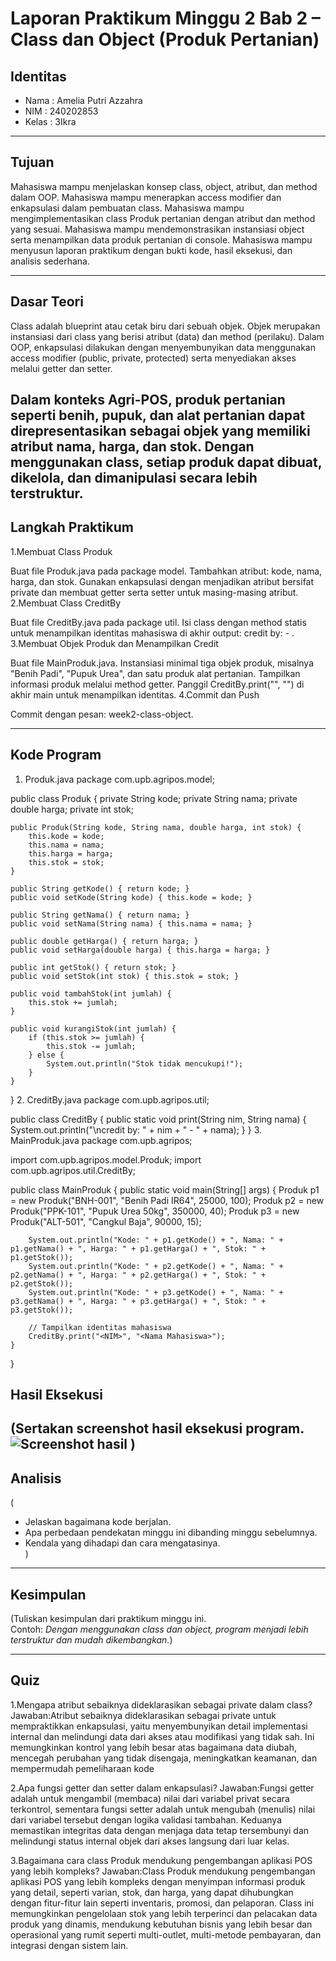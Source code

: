 # Laporan Praktikum Minggu 2 Bab 2 – Class dan Object (Produk Pertanian)

## Identitas
- Nama  : Amelia Putri Azzahra 
- NIM   : 240202853
- Kelas : 3Ikra 

---

## Tujuan

Mahasiswa mampu menjelaskan konsep class, object, atribut, dan method dalam OOP.
Mahasiswa mampu menerapkan access modifier dan enkapsulasi dalam pembuatan class.
Mahasiswa mampu mengimplementasikan class Produk pertanian dengan atribut dan method yang sesuai.
Mahasiswa mampu mendemonstrasikan instansiasi object serta menampilkan data produk pertanian di console.
Mahasiswa mampu menyusun laporan praktikum dengan bukti kode, hasil eksekusi, dan analisis sederhana.

---

## Dasar Teori

Class adalah blueprint atau cetak biru dari sebuah objek. Objek merupakan instansiasi dari class yang berisi atribut (data) dan method (perilaku). Dalam OOP, enkapsulasi dilakukan dengan menyembunyikan data menggunakan access modifier (public, private, protected) serta menyediakan akses melalui getter dan setter.

Dalam konteks Agri-POS, produk pertanian seperti benih, pupuk, dan alat pertanian dapat direpresentasikan sebagai objek yang memiliki atribut nama, harga, dan stok. Dengan menggunakan class, setiap produk dapat dibuat, dikelola, dan dimanipulasi secara lebih terstruktur.
---

## Langkah Praktikum
1.Membuat Class Produk

Buat file Produk.java pada package model.
Tambahkan atribut: kode, nama, harga, dan stok.
Gunakan enkapsulasi dengan menjadikan atribut bersifat private dan membuat getter serta setter untuk masing-masing atribut.
2.Membuat Class CreditBy

Buat file CreditBy.java pada package util.
Isi class dengan method statis untuk menampilkan identitas mahasiswa di akhir output: credit by: <NIM> - <Nama>.
3.Membuat Objek Produk dan Menampilkan Credit

Buat file MainProduk.java.
Instansiasi minimal tiga objek produk, misalnya "Benih Padi", "Pupuk Urea", dan satu produk alat pertanian.
Tampilkan informasi produk melalui method getter.
Panggil CreditBy.print("<NIM>", "<Nama>") di akhir main untuk menampilkan identitas.
4.Commit dan Push

Commit dengan pesan: week2-class-object.

---

## Kode Program
1. Produk.java
package com.upb.agripos.model;

public class Produk {
    private String kode;
    private String nama;
    private double harga;
    private int stok;

    public Produk(String kode, String nama, double harga, int stok) {
        this.kode = kode;
        this.nama = nama;
        this.harga = harga;
        this.stok = stok;
    }

    public String getKode() { return kode; }
    public void setKode(String kode) { this.kode = kode; }

    public String getNama() { return nama; }
    public void setNama(String nama) { this.nama = nama; }

    public double getHarga() { return harga; }
    public void setHarga(double harga) { this.harga = harga; }

    public int getStok() { return stok; }
    public void setStok(int stok) { this.stok = stok; }

    public void tambahStok(int jumlah) {
        this.stok += jumlah;
    }

    public void kurangiStok(int jumlah) {
        if (this.stok >= jumlah) {
            this.stok -= jumlah;
        } else {
            System.out.println("Stok tidak mencukupi!");
        }
    }
}
2. CreditBy.java
package com.upb.agripos.util;

public class CreditBy {
    public static void print(String nim, String nama) {
        System.out.println("\ncredit by: " + nim + " - " + nama);
    }
}
3. MainProduk.java
package com.upb.agripos;

import com.upb.agripos.model.Produk;
import com.upb.agripos.util.CreditBy;

public class MainProduk {
    public static void main(String[] args) {
        Produk p1 = new Produk("BNH-001", "Benih Padi IR64", 25000, 100);
        Produk p2 = new Produk("PPK-101", "Pupuk Urea 50kg", 350000, 40);
        Produk p3 = new Produk("ALT-501", "Cangkul Baja", 90000, 15);

        System.out.println("Kode: " + p1.getKode() + ", Nama: " + p1.getNama() + ", Harga: " + p1.getHarga() + ", Stok: " + p1.getStok());
        System.out.println("Kode: " + p2.getKode() + ", Nama: " + p2.getNama() + ", Harga: " + p2.getHarga() + ", Stok: " + p2.getStok());
        System.out.println("Kode: " + p3.getKode() + ", Nama: " + p3.getNama() + ", Harga: " + p3.getHarga() + ", Stok: " + p3.getStok());

        // Tampilkan identitas mahasiswa
        CreditBy.print("<NIM>", "<Nama Mahasiswa>");
    }
}

## Hasil Eksekusi
(Sertakan screenshot hasil eksekusi program.  
![Screenshot hasil](screenshots/hasil.png)
)
---

## Analisis
(
- Jelaskan bagaimana kode berjalan.  
- Apa perbedaan pendekatan minggu ini dibanding minggu sebelumnya.  
- Kendala yang dihadapi dan cara mengatasinya.  
)
---

## Kesimpulan
(Tuliskan kesimpulan dari praktikum minggu ini.  
Contoh: *Dengan menggunakan class dan object, program menjadi lebih terstruktur dan mudah dikembangkan.*)

---

## Quiz
1.Mengapa atribut sebaiknya dideklarasikan sebagai private dalam class?
Jawaban:Atribut sebaiknya dideklarasikan sebagai private untuk mempraktikkan enkapsulasi, yaitu menyembunyikan detail implementasi internal dan melindungi data dari akses atau modifikasi yang tidak sah. Ini memungkinkan kontrol yang lebih besar atas bagaimana data diubah, mencegah perubahan yang tidak disengaja, meningkatkan keamanan, dan mempermudah pemeliharaan kode

2.Apa fungsi getter dan setter dalam enkapsulasi?
Jawaban:Fungsi getter adalah untuk mengambil (membaca) nilai dari variabel privat secara terkontrol, sementara fungsi setter adalah untuk mengubah (menulis) nilai dari variabel tersebut dengan logika validasi tambahan. Keduanya memastikan integritas data dengan menjaga data tetap tersembunyi dan melindungi status internal objek dari akses langsung dari luar kelas.

3.Bagaimana cara class Produk mendukung pengembangan aplikasi POS yang lebih kompleks?
Jawaban:Class Produk mendukung pengembangan aplikasi POS yang lebih kompleks dengan menyimpan informasi produk yang detail, seperti varian, stok, dan harga, yang dapat dihubungkan dengan fitur-fitur lain seperti inventaris, promosi, dan pelaporan. Class ini memungkinkan pengelolaan stok yang lebih terperinci dan pelacakan data produk yang dinamis, mendukung kebutuhan bisnis yang lebih besar dan operasional yang rumit seperti multi-outlet, multi-metode pembayaran, dan integrasi dengan sistem lain. 
